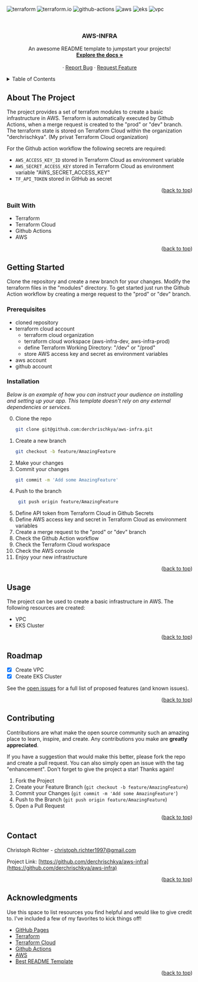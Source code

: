 <a name="readme-top"></a>
![terraform](https://img.shields.io/badge/Terraform-623CE4?style=for-the-badge&logo=terraform&logoColor=white#readme-top)
![terraform.io](https://img.shields.io/badge/Terraform_Cloud-623CE4?style=for-the-badge&logo=terraform&logoColor=white#readme-top)
![github-actions](https://img.shields.io/badge/GitHub_Actions-2088FF?style=for-the-badge&logo=github-actions&logoColor=white#readme-top)
![aws](https://img.shields.io/badge/AWS-232F3E?style=for-the-badge&logo=amazon-aws&logoColor=white#readme-top)
![eks](https://img.shields.io/badge/EKS-232F3E?style=for-the-badge&logo=amazon-aws&logoColor=white#readme-top)
![vpc](https://img.shields.io/badge/VPC-232F3E?style=for-the-badge&logo=amazon-aws&logoColor=white#readme-top)


<br />
<div align="center">
  <h3 align="center">AWS-INFRA</h3>

  <p align="center">
    An awesome README template to jumpstart your projects!
    <br />
    <a href="https://github.com/derchrischkya/aws-infra"><strong>Explore the docs »</strong></a>
    <br />
    <br />
    ·
    <a href="https://github.com/derchrischkya/aws-infra/issues">Report Bug</a>
    ·
    <a href="https://github.com/derchrischkya/aws-infra/issues">Request Feature</a>
  </p>
</div>



<!-- TABLE OF CONTENTS -->
<details>
  <summary>Table of Contents</summary>
  <ol>
    <li>
      <a href="#about-the-project">About The Project</a>
      <ul>
        <li><a href="#built-with">Built With</a></li>
      </ul>
    </li>
    <li>
      <a href="#getting-started">Getting Started</a>
      <ul>
        <li><a href="#prerequisites">Prerequisites</a></li>
        <li><a href="#installation">Installation</a></li>
      </ul>
    </li>
    <li><a href="#usage">Usage</a></li>
    <li><a href="#roadmap">Roadmap</a></li>
    <li><a href="#contributing">Contributing</a></li>
    <li><a href="#contact">Contact</a></li>
    <li><a href="#acknowledgments">Acknowledgments</a></li>
  </ol>
</details>



<!-- ABOUT THE PROJECT -->
## About The Project

The project provides a set of terrafom modules to create a basic infrastructure in AWS.
Terraform is automatically executed by Github Actions, when a merge request is created to the "prod" or "dev" branch. The terraform state is stored on Terraform Cloud within the organization "derchrischkya". (My privat Terraform Cloud organization)

For the Github action workflow the following secrets are required:
- `AWS_ACCESS_KEY_ID` stored in Terraform Cloud as environment variable
- `AWS_SECRET_ACCESS_KEY` stored in Terraform Cloud as environment variable "AWS_SECRET_ACCESS_KEY"
- `TF_API_TOKEN` stored in GitHub as secret

<p align="right">(<a href="#readme-top">back to top</a>)</p>


### Built With
* Terraform
* Terraform Cloud
* Github Actions
* AWS

<p align="right">(<a href="#readme-top">back to top</a>)</p>



<!-- GETTING STARTED -->
## Getting Started

Clone the repository and create a new branch for your changes.
Modify the terraform files in the "modules" directory.
To get started just run the Github Action workflow by creating a merge request to the "prod" or "dev" branch.

### Prerequisites

- cloned repository
- terraform cloud account
  - terraform cloud organization
  - terraform cloud workspace (aws-infra-dev, aws-infra-prod)
  - define Terraform Working Directory: "/dev" or "/prod"
  - store AWS access key and secret as environment variables
- aws account
- github account

### Installation

_Below is an example of how you can instruct your audience on installing and setting up your app. This template doesn't rely on any external dependencies or services._

0. Clone the repo
   ```sh
   git clone git@github.com:derchrischkya/aws-infra.git
   ```
1. Create a new branch
   ```sh
   git checkout -b feature/AmazingFeature
   ```
2. Make your changes
3. Commit your changes
   ```sh
   git commit -m 'Add some AmazingFeature'
   ```
4. Push to the branch
   ```sh
    git push origin feature/AmazingFeature
    ```
6. Define API token from Terraform Cloud in Github Secrets
7. Define AWS access key and secret in Terraform Cloud as environment variables
8. Create a merge request to the "prod" or "dev" branch
9. Check the Github Action workflow
10. Check the Terraform Cloud workspace
11. Check the AWS console
12. Enjoy your new infrastructure

<p align="right">(<a href="#readme-top">back to top</a>)</p>



<!-- USAGE EXAMPLES -->
## Usage

The project can be used to create a basic infrastructure in AWS. The following resources are created:
- VPC
- EKS Cluster

<p align="right">(<a href="#readme-top">back to top</a>)</p>


<!-- ROADMAP -->
## Roadmap

- [x] Create VPC
- [x] Create EKS Cluster

See the [open issues](https://github.com/derchrischkya/aws-infra/issues) for a full list of proposed features (and known issues).

<p align="right">(<a href="#readme-top">back to top</a>)</p>


<!-- CONTRIBUTING -->
## Contributing

Contributions are what make the open source community such an amazing place to learn, inspire, and create. Any contributions you make are **greatly appreciated**.

If you have a suggestion that would make this better, please fork the repo and create a pull request. You can also simply open an issue with the tag "enhancement".
Don't forget to give the project a star! Thanks again!

1. Fork the Project
2. Create your Feature Branch (`git checkout -b feature/AmazingFeature`)
3. Commit your Changes (`git commit -m 'Add some AmazingFeature'`)
4. Push to the Branch (`git push origin feature/AmazingFeature`)
5. Open a Pull Request

<p align="right">(<a href="#readme-top">back to top</a>)</p>


<!-- CONTACT -->
## Contact

Christoph Richter  - christoph.richter1997@gmail.com

Project Link: [https://github.com/derchrischkya/aws-infra](https://github.com/derchrischkya/aws-infra)

<p align="right">(<a href="#readme-top">back to top</a>)</p>



<!-- ACKNOWLEDGMENTS -->
## Acknowledgments

Use this space to list resources you find helpful and would like to give credit to. I've included a few of my favorites to kick things off!

* [GitHub Pages](https://pages.github.com)
* [Terraform](https://www.terraform.io/docs/index.html)
* [Terraform Cloud](https://www.terraform.io/docs/cloud/index.html)
* [Github Actions](https://docs.github.com/en/actions)
* [AWS](https://aws.amazon.com/de/)
* [Best README Template](https://github.com/othneildrew/Best-README-Template)

<p align="right">(<a href="#readme-top">back to top</a>)</p>

